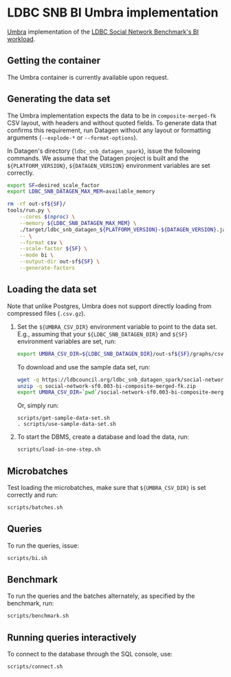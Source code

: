 # LDBC SNB BI Umbra implementation

[Umbra](https://umbra-db.com/) implementation of the [LDBC Social Network Benchmark's BI workload](https://github.com/ldbc/ldbc_snb_docs).

## Getting the container

The Umbra container is currently available upon request.

## Generating the data set

The Umbra implementation expects the data to be in `composite-merged-fk` CSV layout, with headers and without quoted fields.
To generate data that confirms this requirement, run Datagen without any layout or formatting arguments (`--explode-*` or `--format-options`).

In Datagen's directory (`ldbc_snb_datagen_spark`), issue the following commands. We assume that the Datagen project is built and the `${PLATFORM_VERSION}`, `${DATAGEN_VERSION}` environment variables are set correctly.

```bash
export SF=desired_scale_factor
export LDBC_SNB_DATAGEN_MAX_MEM=available_memory
```

```bash
rm -rf out-sf${SF}/
tools/run.py \
    --cores $(nproc) \
    --memory ${LDBC_SNB_DATAGEN_MAX_MEM} \
    ./target/ldbc_snb_datagen_${PLATFORM_VERSION}-${DATAGEN_VERSION}.jar \
    -- \
    --format csv \
    --scale-factor ${SF} \
    --mode bi \
    --output-dir out-sf${SF} \
    --generate-factors
```

## Loading the data set

Note that unlike Postgres, Umbra does not support directly loading from compressed files (`.csv.gz`).

1. Set the `${UMBRA_CSV_DIR}` environment variable to point to the data set. E.g., assuming that your `${LDBC_SNB_DATAGEN_DIR}` and `${SF}` environment variables are set, run:

    ```bash
    export UMBRA_CSV_DIR=${LDBC_SNB_DATAGEN_DIR}/out-sf${SF}/graphs/csv/bi/composite-merged-fk/
    ```

    To download and use the sample data set, run:

    ```bash
    wget -q https://ldbcouncil.org/ldbc_snb_datagen_spark/social-network-sf0.003-bi-composite-merged-fk.zip
    unzip -q social-network-sf0.003-bi-composite-merged-fk.zip
    export UMBRA_CSV_DIR=`pwd`/social-network-sf0.003-bi-composite-merged-fk/graphs/csv/bi/composite-merged-fk/
    ```

    Or, simply run:

    ```
    scripts/get-sample-data-set.sh
    . scripts/use-sample-data-set.sh
    ```

1. To start the DBMS, create a database and load the data, run:

    ```bash
    scripts/load-in-one-step.sh
    ```

## Microbatches

Test loading the microbatches, make sure that `${UMBRA_CSV_DIR}` is set correctly and run:

```bash
scripts/batches.sh
```

## Queries

To run the queries, issue:

```bash
scripts/bi.sh
```

## Benchmark

To run the queries and the batches alternately, as specified by the benchmark, run:

```bash
scripts/benchmark.sh
```

## Running queries interactively

To connect to the database through the SQL console, use:

```bash
scripts/connect.sh
```
